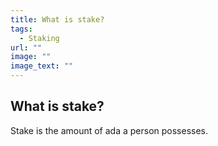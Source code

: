 ```yaml
---
title: What is stake?
tags:
  - Staking
url: ""
image: ""
image_text: ""
---
```


## What is stake?

Stake is the amount of ada a person possesses.
